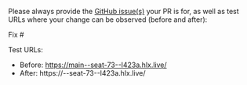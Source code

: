 Please always provide the [GitHub issue(s)](../issues) your PR is for, as well as test URLs where your change can be observed (before and after):

Fix #<gh-issue-id>

Test URLs:
- Before: https://main--seat-73--l423a.hlx.live/
- After: https://<branch>--seat-73--l423a.hlx.live/
